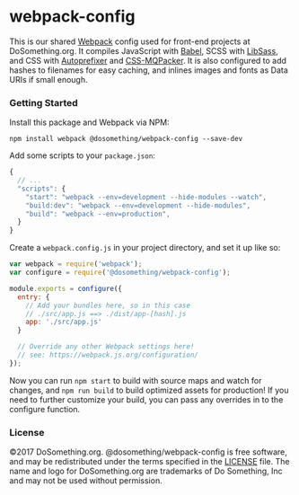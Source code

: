 # webpack-config

This is our shared [Webpack](http://webpack.github.io) config used for front-end projects at DoSomething.org. It compiles JavaScript with [Babel](https://babeljs.io), SCSS with [LibSass](http://sass-lang.com/libsass), and CSS with [Autoprefixer](https://github.com/postcss/autoprefixer) and [CSS-MQPacker](https://github.com/hail2u/node-css-mqpacker). It is also configured to add hashes to filenames for easy caching, and inlines images and fonts as Data URIs if small enough.

### Getting Started
Install this package and Webpack via NPM: 

```
npm install webpack @dosomething/webpack-config --save-dev
```

Add some scripts to your `package.json`:

```js
{
  // ...
  "scripts": {
    "start": "webpack --env=development --hide-modules --watch",
    "build:dev": "webpack --env=development --hide-modules",
    "build": "webpack --env=production",
  }
}
```

Create a `webpack.config.js` in your project directory, and set it up like so:

```js
var webpack = require('webpack');
var configure = require('@dosomething/webpack-config');

module.exports = configure({
  entry: {
    // Add your bundles here, so in this case
    // ./src/app.js ==> ./dist/app-[hash].js
    app: './src/app.js'
  }

  // Override any other Webpack settings here!
  // see: https://webpack.js.org/configuration/
});
```

Now you can run `npm start` to build with source maps and watch for changes, and `npm run build` to build optimized assets for production! If you need to further customize your build, you can pass any overrides in to the configure function.

### License
&copy;2017 DoSomething.org. @dosomething/webpack-config is free software, and may be redistributed under the
terms specified in the [LICENSE](https://github.com/DoSomething/webpack-config/blob/master/LICENSE) file. The
name and logo for DoSomething.org are trademarks of Do Something, Inc and may not be used without permission.
